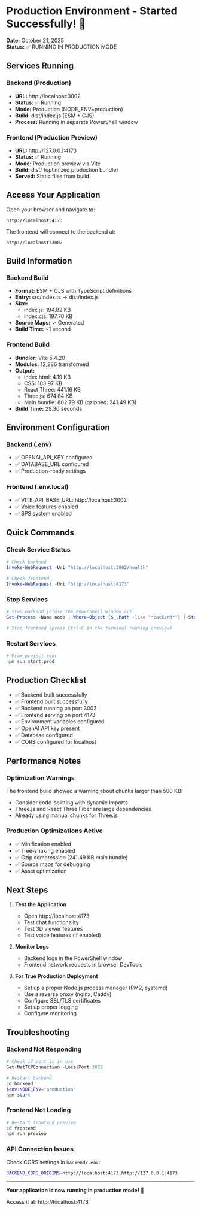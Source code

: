 # Production Environment - Started Successfully! 🚀

**Date:** October 21, 2025  
**Status:** ✅ RUNNING IN PRODUCTION MODE

## Services Running

### Backend (Production)
- **URL:** http://localhost:3002
- **Status:** ✅ Running
- **Mode:** Production (NODE_ENV=production)
- **Build:** dist/index.js (ESM + CJS)
- **Process:** Running in separate PowerShell window

### Frontend (Production Preview)
- **URL:** http://127.0.0.1:4173
- **Status:** ✅ Running
- **Mode:** Production preview via Vite
- **Build:** dist/ (optimized production bundle)
- **Served:** Static files from build

## Access Your Application

Open your browser and navigate to:
```
http://localhost:4173
```

The frontend will connect to the backend at:
```
http://localhost:3002
```

## Build Information

### Backend Build
- **Format:** ESM + CJS with TypeScript definitions
- **Entry:** src/index.ts → dist/index.js
- **Size:** 
  - index.js: 194.82 KB
  - index.cjs: 197.70 KB
- **Source Maps:** ✓ Generated
- **Build Time:** ~1 second

### Frontend Build
- **Bundler:** Vite 5.4.20
- **Modules:** 12,286 transformed
- **Output:**
  - index.html: 4.19 KB
  - CSS: 103.97 KB
  - React Three: 441.16 KB
  - Three.js: 674.84 KB
  - Main bundle: 802.79 KB (gzipped: 241.49 KB)
- **Build Time:** 29.30 seconds

## Environment Configuration

### Backend (.env)
- ✅ OPENAI_API_KEY configured
- ✅ DATABASE_URL configured
- ✅ Production-ready settings

### Frontend (.env.local)
- ✅ VITE_API_BASE_URL: http://localhost:3002
- ✅ Voice features enabled
- ✅ SPS system enabled

## Quick Commands

### Check Service Status
```powershell
# Check backend
Invoke-WebRequest -Uri "http://localhost:3002/health"

# Check frontend
Invoke-WebRequest -Uri "http://localhost:4173"
```

### Stop Services
```powershell
# Stop backend (close the PowerShell window or)
Get-Process -Name node | Where-Object {$_.Path -like "*backend*"} | Stop-Process

# Stop frontend (press Ctrl+C in the terminal running preview)
```

### Restart Services
```powershell
# From project root
npm run start:prod
```

## Production Checklist

- ✅ Backend built successfully
- ✅ Frontend built successfully
- ✅ Backend running on port 3002
- ✅ Frontend serving on port 4173
- ✅ Environment variables configured
- ✅ OpenAI API key present
- ✅ Database configured
- ✅ CORS configured for localhost

## Performance Notes

### Optimization Warnings
The frontend build showed a warning about chunks larger than 500 KB:
- Consider code-splitting with dynamic imports
- Three.js and React Three Fiber are large dependencies
- Already using manual chunks for Three.js

### Production Optimizations Active
- ✅ Minification enabled
- ✅ Tree-shaking enabled
- ✅ Gzip compression (241.49 KB main bundle)
- ✅ Source maps for debugging
- ✅ Asset optimization

## Next Steps

1. **Test the Application**
   - Open http://localhost:4173
   - Test chat functionality
   - Test 3D viewer features
   - Test voice features (if enabled)

2. **Monitor Logs**
   - Backend logs in the PowerShell window
   - Frontend network requests in browser DevTools

3. **For True Production Deployment**
   - Set up a proper Node.js process manager (PM2, systemd)
   - Use a reverse proxy (nginx, Caddy)
   - Configure SSL/TLS certificates
   - Set up proper logging
   - Configure monitoring

## Troubleshooting

### Backend Not Responding
```powershell
# Check if port is in use
Get-NetTCPConnection -LocalPort 3002

# Restart backend
cd backend
$env:NODE_ENV="production"
npm start
```

### Frontend Not Loading
```powershell
# Restart frontend preview
cd frontend
npm run preview
```

### API Connection Issues
Check CORS settings in `backend/.env`:
```bash
BACKEND_CORS_ORIGINS=http://localhost:4173,http://127.0.0.1:4173
```

---

**Your application is now running in production mode!** 🎉

Access it at: http://localhost:4173
